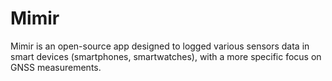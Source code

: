 # Mimir

Mimir is an open-source app designed to logged various sensors data in smart devices (smartphones, smartwatches), with a more specific focus on GNSS measurements.
